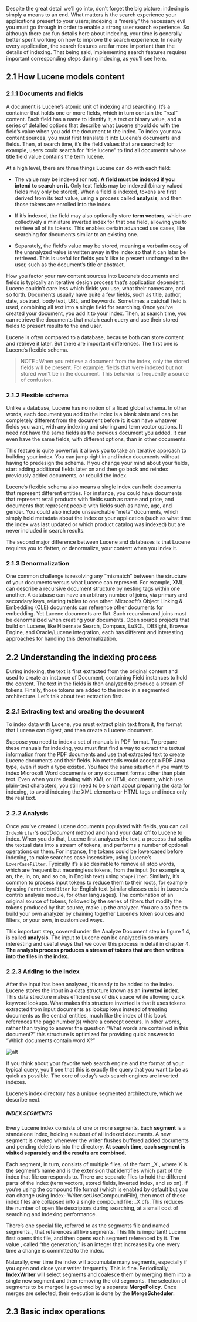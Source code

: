 Despite the great detail we’ll go into, don’t forget the big picture: indexing is simply a means to an end. What matters is the search experience your applications present to your users; indexing is “merely” the necessary evil you must go through in order to enable a strong user search experience. So although there are fun details here about indexing, your time is generally better spent working on how to improve the search experience. In nearly every application, the search features are far more important than the details of indexing. That being said, implementing search features requires important corresponding steps during indexing, as you’ll see here.

## 2.1 How Lucene models content

### 2.1.1 Documents and fields

A document is Lucene’s atomic unit of indexing and searching. It’s a container that holds one or more fields, which in turn contain the “real” content. Each field has a name to identify it, a text or binary value, and a series of detailed options that describe what Lucene should do with the field’s value when you add the document to the index. To index your raw content sources, you must first translate it into Lucene’s documents and fields. Then, at search time, it’s the field values that are searched; for example, users could search for “title:lucene” to find all documents whose title field value contains the term lucene.

At a high level, there are three things Lucene can do with each field:

* The value may be indexed (or not). __A field must be indexed if you intend to search on it.__ Only text fields may be indexed (binary valued fields may only be stored). When a field is indexed, tokens are first derived from its text value, using a process called __analysis__, and then those tokens are enrolled into the index.

* If it’s indexed, the field may also optionally store __term vectors__, which are collectively a miniature inverted index for that one field, allowing you to retrieve all of its tokens. This enables certain advanced use cases, like searching for documents similar to an existing one.

* Separately, the field’s value may be stored, meaning a verbatim copy of the unanalyzed value is written away in the index so that it can later be retrieved. This is useful for fields you’d like to present unchanged to the user, such as the document’s title or abstract.

How you factor your raw content sources into Lucene’s documents and fields is typically an iterative design process that’s application dependent. Lucene couldn’t care less which fields you use, what their names are, and so forth. Documents usually have quite a few fields, such as title, author, date, abstract, body text, URL, and keywords. Sometimes a catchall field is used, combining all text into a single field for searching. Once you’ve created your document, you add it to your index. Then, at search time, you can retrieve the documents that match each query and use their stored fields to present results to the end user.

Lucene is often compared to a database, because both can store content and retrieve it later. But there are important differences. The first one is Lucene’s flexible schema.

> NOTE : When you retrieve a document from the index, only the stored fields will be present. For example, fields that were indexed but not stored won’t be in the document. This behavior is frequently a source of confusion.

### 2.1.2 Flexible schema

Unlike a database, Lucene has no notion of a fixed global schema. In other words, each document you add to the index is a blank slate and can be completely different from the document before it: it can have whatever fields you want, with any indexing and storing and term vector options. It need not have the same fields as the previous document you added. It can even have the same fields, with different options, than in other documents.

This feature is quite powerful: it allows you to take an iterative approach to building your index. You can jump right in and index documents without having to predesign the schema. If you change your mind about your fields, start adding additional fields later on and then go back and reindex previously added documents, or rebuild the index.

Lucene’s flexible schema also means a single index can hold documents that represent different entities. For instance, you could have documents that represent retail products with fields such as name and price, and documents that represent people with fields such as name, age, and gender. You could also include unsearchable “meta” documents, which simply hold metadata about the index or your application (such as what time the index was last updated or which product catalog was indexed) but are never included in search results.

The second major difference between Lucene and databases is that Lucene requires you to flatten, or denormalize, your content when you index it.

### 2.1.3 Denormalization

One common challenge is resolving any “mismatch” between the structure of your documents versus what Lucene can represent. For example, XML can describe a recursive document structure by nesting tags within one another. A database can have an arbitrary number of joins, via primary and secondary keys, relating tables to one other. Microsoft’s Object Linking & Embedding (OLE) documents can reference other documents for embedding. Yet Lucene documents are flat. Such recursion and joins must be denormalized when creating your documents. Open source projects that build on Lucene, like Hibernate Search, Compass, LuSQL, DBSight, Browse Engine, and Oracle/Lucene integration, each has different and interesting approaches for handling this denormalization.

## 2.2 Understanding the indexing process

During indexing, the text is first extracted from the original content and used to create an instance of Document, containing Field instances to hold the content. The text in the fields is then analyzed to produce a stream of tokens. Finally, those tokens are added to the index in a segmented architecture. Let’s talk about text extraction first.

### 2.2.1 Extracting text and creating the document

To index data with Lucene, you must extract plain text from it, the format that Lucene can digest, and then create a Lucene document.

Suppose you need to index a set of manuals in PDF format. To prepare these manuals for indexing, you must first find a way to extract the textual information from the PDF documents and use that extracted text to create Lucene documents and their fields. No methods would accept a PDF Java type, even if such a type existed. You face the same situation if you want to index Microsoft Word documents or any document format other than plain text. Even when you’re dealing with XML or HTML documents, which use plain-text characters, you still need to be smart about preparing the data for indexing, to avoid indexing the XML elements or HTML tags and index only the real text.

### 2.2.2 Analysis

Once you’ve created Lucene documents populated with fields, you can call ```IndexWriter```’s _addDocument_ method and hand your data off to Lucene to index. When you do that, Lucene first analyzes the text, a process that splits the textual data into a stream of tokens, and performs a number of optional operations on them. For instance, the tokens could be lowercased before indexing, to make searches case insensitive, using Lucene’s ```LowerCaseFilter```. Typically it’s also desirable to remove all stop words, which are frequent but meaningless tokens, from the input (for example a, an, the, in, on, and so on, in English text) using ```StopFilter```. Similarly, it’s common to process input tokens to reduce them to their roots, for example by using ```PorterStemFilter``` for English text (similar classes exist in Lucene’s contrib analysis module, for other languages). The combination of an original source of tokens, followed by the series of filters that modify the tokens produced by that source, make up the analyzer. You are also free to build your own analyzer by chaining together Lucene’s token sources and filters, or your own, in customized ways.

This important step, covered under the Analyze Document step in figure 1.4, is called __analysis__. The input to Lucene can be analyzed in so many interesting and useful ways that we cover this process in detail in chapter 4. __The analysis process produces a stream of tokens that are then written into the files in the index.__

### 2.2.3 Adding to the index

After the input has been analyzed, it’s ready to be added to the index. Lucene stores the input in a data structure known as an __inverted index__. This data structure makes efficient use of disk space while allowing quick keyword lookups. What makes this structure inverted is that it uses tokens extracted from input documents as lookup keys instead of treating documents as the central entities, much like the index of this book references the page number(s) where a concept occurs. In other words, rather than trying to answer the question “What words are contained in this document?” this structure is optimized for providing quick answers to “Which documents contain word X?”

![alt](http://karthikkumar.me/images/intro-to-lucene/inverted_index.jpg)

If you think about your favorite web search engine and the format of your typical query, you’ll see that this is exactly the query that you want to be as quick as possible. The core of today’s web search engines are inverted indexes.

Lucene’s index directory has a unique segmented architecture, which we describe next.

##### INDEX SEGMENTS

Every Lucene index consists of one or more segments. Each __segment__ is a standalone index, holding a subset of all indexed documents. A new segment is created whenever the writer flushes buffered added documents and pending deletions into the directory. __At search time, each segment is visited separately and the results are combined.__

Each segment, in turn, consists of multiple files, of the form _X.<ext>, where X is the segment’s name and <ext> is the extension that identifies which part of the index that file corresponds to. There are separate files to hold the different parts of the index (term vectors, stored fields, inverted index, and so on). If you’re using the compound file format (which is enabled by default but you can change using Index- Writer.setUseCompoundFile), then most of these index files are collapsed into a single compound file: _X.cfs. This reduces the number of open file descriptors during searching, at a small cost of searching and indexing performance.

There’s one special file, referred to as the segments file and named segments_<N>, that references all live segments. This file is important! Lucene first opens this file, and then opens each segment referenced by it. The value <N>, called “the generation,” is an integer that increases by one every time a change is committed to the index.

Naturally, over time the index will accumulate many segments, especially if you open and close your writer frequently. This is fine. Periodically, __IndexWriter__ will select segments and coalesce them by merging them into a single new segment and then removing the old segments. The selection of segments to be merged is governed by a separate __MergePolicy__. Once merges are selected, their execution is done by the __MergeScheduler__.

## 2.3 Basic index operations







